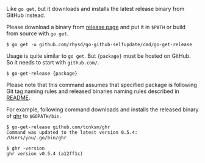 Like `go get`, but it downloads and installs the latest release binary from GitHub instead.

Please download a binary from [release page](https://github.com/rhysd/go-github-selfupdate/releases/tag/go-get-release)
and put it in `$PATH` or build from source with `go get`.

```
$ go get -u github.com/rhysd/go-github-selfupdate/cmd/go-get-release
```

Usage is quite similar to `go get`. But `{package}` must be hosted on GitHub. So it needs to start with `github.com/`.

```
$ go-get-release {package}
```

Please note that this command assumes that specified package is following Git tag naming rules and
released binaries naming rules described in [README](../../README.md).

For example, following command downloads and installs the released binary of [ghr](https://github.com/tcnksm/ghr)
to `$GOPATH/bin`.

```
$ go-get-release github.com/tcnksm/ghr
Command was updated to the latest version 0.5.4: /Users/you/.go/bin/ghr

$ ghr -version
ghr version v0.5.4 (a12ff1c)
```


